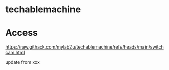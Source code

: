 # techablemachine


# Access
https://raw.githack.com/mylab2u/techablemachine/refs/heads/main/switchcam.html


update from xxx
